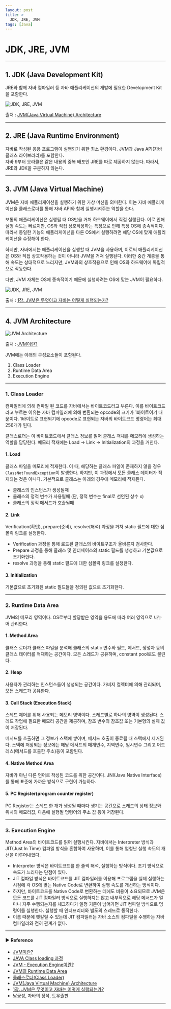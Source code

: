 ```yaml
---
layout: post
title: >
  JDK, JRE, JVM
tags: [Java]
---
```


# JDK, JRE, JVM

---

## 1. JDK (Java Development Kit)
JRE와 함께 자바 컴파일러 등 자바 애플리케이션의 개발에 필요한 Development Kit을 포함한다.  

![JDK, JRE, JVM](https://drive.google.com/uc?export=view&id=1JJTfkiLqboM-QhPUFGaIdQuhfwW3TZM6)

출처 : [JVM(Java Virtual Machine) Architecture](https://medium.com/webeveloper/jvm-java-virtual-machine-architecture-94b914e93d86)

--- 

## 2. JRE (Java Runtime Environment)
자바로 작성된 응용 프로그램이 실행되기 위한 최소 환경이다. JVM과 Java API(자바 클래스 라이브러리)를 포함한다.  
자바 9부터 오라클은 같은 내용의 중복 배포인 JRE를 따로 제공하지 않는다. 따라서, JRE와 JDK을 구분하지 않는다.  

---

## 3. JVM (Java Virtual Machine)
JVM은 자바 애플리케이션을 실행하기 위한 가상 머신을 의미한다. 이는 자바 애플리케이션을 클래스로더를 통해 자바 API와 함께 실행시켜주는 역할을 한다.

보통의 애플리케이션은 실행될 때 OS만을 거쳐 하드웨어에서 직접 실행된다. 이로 인해 실행 속도는 빠르지만, OS와 직접 상호작용하는 특징으로 인해 특정 OS에 종속적이다.
따라서 동일한 기능의 애플리케이션을 다른 OS에서 실행하려면 해당 OS에 맞게 애플리케이션을 수정해야 한다.

하지만, 자바에서는 애플리케이션을 실행할 때 JVM을 사용하며, 이로써 애플리케이션은 OS와 직접 상호작용하는 것이 아니라 JVM을 거쳐 실행된다. 
이러한 중간 계층을 통해 속도는 상대적으로 느리지만, JVM과의 상호작용으로 인해 OS와 하드웨어에 독립적으로 작동한다.

다만, JVM 자체는 OS에 종속적이기 때문에 실행하려는 OS에 맞는 JVM이 필요하다.

![JDK, JRE, JVM](https://drive.google.com/uc?export=view&id=1nNMR13f9-r0hrEr8skWV4LMTUWz3nV1S)

출처 : [1장. JVM은 무엇이고 자바는 어떻게 실행되는가?](https://velog.io/@chiveloper/1장.-JVM은-무엇이고-자바는-어떻게-실행되는가)

---

## 4. JVM Architecture

![JVM Architecture](https://drive.google.com/uc?export=view&id=1B9HhuxsnInqHuHll80HyHILldVLvNW2n)

출처 : [JVM이란?](https://medium.com/@lazysoul/jvm-이란-c142b01571f2)

JVM에는 아래의 구성요소들이 포함된다.
1. Class Loader
2. Runtime Data Area
3. Execution Engine

---

### 1. Class Loader
컴파일러에 의해 컴파일 된 코드를 자바에서는 바이트코드라고 부른다. 이를 바이트코드라고 부르는 이유는 자바 컴파일러에 의해 변환되는 opcode의 크기가 1바이트이기 때문이다.
1바이트로 표현되기에 opcode로 표현되는 자바의 바이트코드 명령어는 최대 256개가 된다.

클래스로더는 이 바이트코드에서 클래스 정보를 읽어 클래스 객체를 메모리에 생성하는 역할을 담당한다. 메모리 적재에는 Load -> Link -> Initialization의 과정을 거친다.

#### 1. Load
클래스 파일을 메모리에 적재한다. 이 때, 해당하는 클래스 파일이 존재하지 않을 경우 `ClassNotFoundException`이 발생한다.
하지만, 이 과정에서 모든 클래스 데이터가 적재되는 것은 아니다. 기본적으로 클래스는 아래의 경우에 메모리에 적재된다.

- 클래스의 인스턴스가 생성될때
- 클래스의 정적 변수가 사용될때 (단, 정적 변수는 final로 선언된 상수 x)
- 클래스의 정적 메서드가 호출될때

#### 2. Link
Verification(확인), prepare(준비), resolve(해석) 과정을 거쳐 static 필드에 대한 심볼릭 링크를 설정한다.

- Verification 과정을 통해 로드된 클래스의 바이트구조가 올바른지 검사한다.
- Prepare 과정을 통해 클래스 및 인터페이스의 static 필드를 생성하고 기본값으로 초기화한다.
- resolve 과정을 통해 static 필드에 대한 심볼릭 링크를 설정한다.

#### 3. Initialization
기본값으로 초기화된 static 필드들을 정의된 값으로 초기화한다.  

--- 

### 2. Runtime Data Area
JVM의 메모리 영역이다. OS로부터 할당받은 영역을 용도에 따라 여러 영역으로 나누어 관리한다.

#### 1. Method Area
클래스 로더가 클래스 파일을 분석해 클래스의 static 변수와 필드, 메서드, 생성자 등의 클래스 데이터를 적재하는 공간이다.
모든 스레드가 공유하며, constant pool로도 불린다.

#### 2. Heap
사용자가 관리하는 인스턴스들이 생성되는 공간이다. 가비지 컬렉터에 의해 관리되며, 모든 스레드가 공유한다.

#### 3. Call Stack (Execution Stack)
스레드 제어를 위해 사용되는 메모리 영역이다. 스레드별로 하나의 영역이 생성된다.
스레드 작업에 필요한 메모리 공간을 제공하며, 참조 변수의 참조값 또는 기본형의 실제 값이 저장된다.

메서드를 호출하면 그 정보가 스택에 쌓이며, 메서드 호출이 종료될 때 스택에서 제거된다.
스택에 저장되는 정보에는 해당 메서드의 매개변수, 지역변수, 임시변수 그리고 어드레스(메서드를 호출한 주소)등이 포함된다.

#### 4. Native Method Area
자바가 아닌 다른 언어로 작성된 코드를 위한 공간이다. JNI(Java Native Interface)를 통해 표준에 가까운 방식으로 구현이 가능하다.

#### 5. PC Register(program counter register)
PC Register는 스레드 한 개가 생성될 때마다 생기는 공간으로 스레드의 상태 정보와 위치의 메모리값, 다음에 실행될 명령어의 주소 값 등이 저장된다.  

--- 

### 3. Execution Engine
Method Area의 바이트코드를 읽어 실행시킨다. 자바에서는 Interpreter 방식과 JIT(Just In Time) 컴파일 방식을 혼합하여 사용하며, 이를 통해 엄청난 실행 속도의 개선을 이루어내었다. 

- Interpreter 방식은 바이트코드를 한 줄씩 해석, 실행하는 방식이다. 초기 방식으로 속도가 느리다는 단점이 있다.
- JIT 컴파일 방식은 바이트코드를 JIT 컴파일러를 이용해 프로그램을 실제 실행하는 시점에 각 OS에 맞는 Native Code로 변환하여 실행 속도를 개선하는 방식이다. 
- 하지만, 바이트코드를 Native Code로 변환하는 데에도 비용이 소요되므로 JVM은 모든 코드를 JIT 컴파일러 방식으로 실행하지는 않고 내부적으로 해당 메서드가 얼마나 자주 수행되는지를 체크하다가 일정 기준이 넘어가면 JIT 컴파일 방식으로 명령어를 실행한다.
실행할 때 인터프리터와 별도의 스레드로 동작한다.
- 이름 때문에 햇갈릴 수 있는데 JIT 컴파일러는 자바 소스의 컴파일을 수행하는 자바 컴파일러와 전혀 관계가 없다.

---
#### ▶ Reference
- [JVM이란?](https://medium.com/@lazysoul/jvm-이란-c142b01571f2)
- [JAVA Class loading 과정](https://taes-k.github.io/2019/07/16/java-class-loading/)
- [JVM - Execution Engine이란?](https://m.blog.naver.com/ksw6169/221647376178)
- [JVM의 Runtime Data Area](https://www.holaxprogramming.com/2013/07/16/java-jvm-runtime-data-area/)
- [클래스로더(Class Loader)](https://beststar-1.tistory.com/13)
- [JVM(Java Virtual Machine) Architecture](https://medium.com/webeveloper/jvm-java-virtual-machine-architecture-94b914e93d86)
- [1장. JVM은 무엇이고 자바는 어떻게 실행되는가?](https://velog.io/@chiveloper/1장.-JVM은-무엇이고-자바는-어떻게-실행되는가)
- 남궁성, 자바의 정석, 도우출판

---